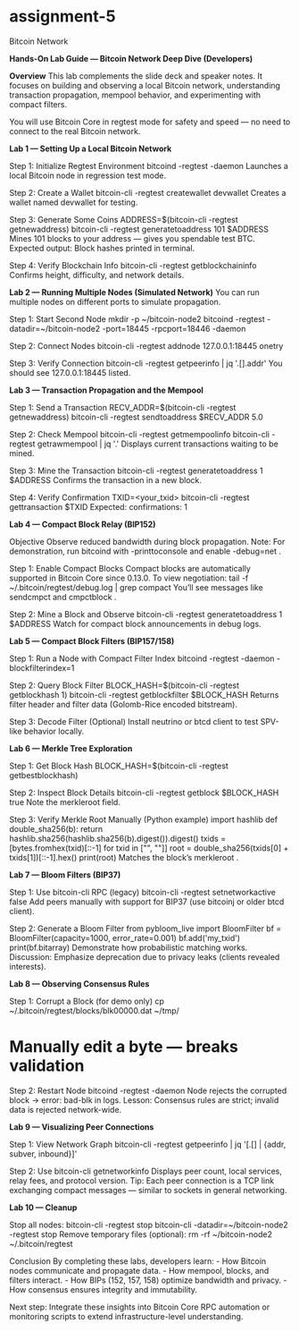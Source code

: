 # assignment-5
Bitcoin Network

**Hands-On Lab Guide — Bitcoin Network Deep Dive (Developers)**

**Overview**
This lab complements the slide deck and speaker notes. It focuses on building and observing a local
Bitcoin network, understanding transaction propagation, mempool behavior, and experimenting with
compact filters.

You will use Bitcoin Core in regtest mode for safety and speed — no need to connect to the real
Bitcoin network.

**Lab 1 — Setting Up a Local Bitcoin Network**

Step 1: Initialize Regtest Environment
bitcoind -regtest -daemon
Launches a local Bitcoin node in regression test mode.

Step 2: Create a Wallet
bitcoin-cli -regtest createwallet devwallet
Creates a wallet named devwallet for testing.

Step 3: Generate Some Coins
ADDRESS=$(bitcoin-cli -regtest getnewaddress)
bitcoin-cli -regtest generatetoaddress 101 $ADDRESS
Mines 101 blocks to your address — gives you spendable test BTC.
Expected output: Block hashes printed in terminal.

Step 4: Verify Blockchain Info
bitcoin-cli -regtest getblockchaininfo
Confirms height, difficulty, and network details.


**Lab 2 — Running Multiple Nodes (Simulated Network)**
You can run multiple nodes on different ports to simulate propagation.

Step 1: Start Second Node
mkdir -p ~/bitcoin-node2
bitcoind -regtest -datadir=~/bitcoin-node2 -port=18445 -rpcport=18446 -daemon

Step 2: Connect Nodes
bitcoin-cli -regtest addnode 127.0.0.1:18445 onetry

Step 3: Verify Connection
bitcoin-cli -regtest getpeerinfo | jq '.[].addr'
You should see 127.0.0.1:18445 listed.

**Lab 3 — Transaction Propagation and the Mempool**

Step 1: Send a Transaction
RECV_ADDR=$(bitcoin-cli -regtest getnewaddress)
bitcoin-cli -regtest sendtoaddress $RECV_ADDR 5.0

Step 2: Check Mempool
bitcoin-cli -regtest getmempoolinfo
bitcoin-cli -regtest getrawmempool | jq '.'
Displays current transactions waiting to be mined.

Step 3: Mine the Transaction
bitcoin-cli -regtest generatetoaddress 1 $ADDRESS
Confirms the transaction in a new block.

Step 4: Verify Confirmation
TXID=<your_txid>
bitcoin-cli -regtest gettransaction $TXID
Expected: confirmations: 1

**Lab 4 — Compact Block Relay (BIP152)**

Objective
Observe reduced bandwidth during block propagation.
Note: For demonstration, run bitcoind with -printtoconsole and enable -debug=net .

Step 1: Enable Compact Blocks
Compact blocks are automatically supported in Bitcoin Core since 0.13.0. To view negotiation:
tail -f ~/.bitcoin/regtest/debug.log | grep compact
You’ll see messages like sendcmpct and cmpctblock .

Step 2: Mine a Block and Observe
bitcoin-cli -regtest generatetoaddress 1 $ADDRESS
Watch for compact block announcements in debug logs.

**Lab 5 — Compact Block Filters (BIP157/158)**

Step 1: Run a Node with Compact Filter Index
bitcoind -regtest -daemon -blockfilterindex=1

Step 2: Query Block Filter
BLOCK_HASH=$(bitcoin-cli -regtest getblockhash 1)
bitcoin-cli -regtest getblockfilter $BLOCK_HASH
Returns filter header and filter data (Golomb-Rice encoded bitstream).


Step 3: Decode Filter (Optional)
Install neutrino or btcd client to test SPV-like behavior locally.

**Lab 6 — Merkle Tree Exploration**

Step 1: Get Block Hash
BLOCK_HASH=$(bitcoin-cli -regtest getbestblockhash)

Step 2: Inspect Block Details
bitcoin-cli -regtest getblock $BLOCK_HASH true
Note the merkleroot field.

Step 3: Verify Merkle Root Manually (Python example)
import hashlib
def double_sha256(b):
return hashlib.sha256(hashlib.sha256(b).digest()).digest()
txids = [bytes.fromhex(txid)[::-1] for txid in ["<txid1>", "<txid2>"]]
root = double_sha256(txids[0] + txids[1])[::-1].hex()
print(root)
Matches the block’s merkleroot .

**Lab 7 — Bloom Filters (BIP37)**

Step 1: Use bitcoin-cli RPC (legacy)
bitcoin-cli -regtest setnetworkactive false
Add peers manually with support for BIP37 (use bitcoinj or older btcd client).

Step 2: Generate a Bloom Filter
from pybloom_live import BloomFilter
bf = BloomFilter(capacity=1000, error_rate=0.001)
bf.add('my_txid')
print(bf.bitarray)
Demonstrate how probabilistic matching works.
Discussion: Emphasize deprecation due to privacy leaks (clients revealed interests).

**Lab 8 — Observing Consensus Rules**

Step 1: Corrupt a Block (for demo only)
cp ~/.bitcoin/regtest/blocks/blk00000.dat ~/tmp/
# Manually edit a byte — breaks validation

Step 2: Restart Node
bitcoind -regtest -daemon
Node rejects the corrupted block → error: bad-blk in logs.
Lesson: Consensus rules are strict; invalid data is rejected network-wide.

**Lab 9 — Visualizing Peer Connections**

Step 1: View Network Graph
bitcoin-cli -regtest getpeerinfo | jq '[.[] | {addr, subver, inbound}]'

Step 2: Use bitcoin-cli getnetworkinfo
Displays peer count, local services, relay fees, and protocol version.
Tip: Each peer connection is a TCP link exchanging compact messages — similar to sockets in general
networking.

**Lab 10 — Cleanup**

Stop all nodes:
bitcoin-cli -regtest stop
bitcoin-cli -datadir=~/bitcoin-node2 -regtest stop
Remove temporary files (optional):
rm -rf ~/bitcoin-node2 ~/.bitcoin/regtest


Conclusion
By completing these labs, developers learn: - How Bitcoin nodes communicate and propagate data. -
How mempool, blocks, and filters interact. - How BIPs (152, 157, 158) optimize bandwidth and privacy. -
How consensus ensures integrity and immutability.

Next step: Integrate these insights into Bitcoin Core RPC automation or monitoring scripts to extend
infrastructure-level understanding.
